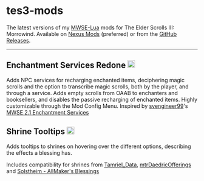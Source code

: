 # tes3-mods
The latest versions of my [MWSE-Lua](https://github.com/MWSE/MWSE) mods for The Elder Scrolls III: Morrowind. Available on [Nexus Mods](https://www.nexusmods.com/morrowind/users/68510382?tab=user+files) (preferred) or from the [GitHub Releases](https://github.com/Virnetch/tes3-mods/releases).

--------------------------------------------------------------------

## Enchantment Services Redone [<img alt="Nexus Download" src="https://images.nexusmods.com/favicons/PaleBrown/favicon.ico" width="20" height="20" />](https://www.nexusmods.com/morrowind/mods/51249)
Adds NPC services for recharging enchanted items, deciphering magic scrolls and the option to transcribe magic scrolls, both by the player, and through a service. Adds empty scrolls from OAAB to enchanters and booksellers, and disables the passive recharging of enchanted items. Highly customizable through the Mod Config Menu. Inspired by [svengineer99](https://www.nexusmods.com/morrowind/users/1121630)'s [MWSE 2.1 Enchantment Services](https://www.nexusmods.com/morrowind/mods/45554)

## Shrine Tooltips [<img alt="Nexus Download" src="https://images.nexusmods.com/favicons/PaleBrown/favicon.ico" width="20" height="20" />](https://www.nexusmods.com/morrowind/mods/48275)
Adds tooltips to shrines on hovering over the different options, describing the effects a blessing has.

Includes compatibility for shrines from [Tamriel_Data](https://www.nexusmods.com/morrowind/mods/44537), [mtrDaedricOfferings](https://www.nexusmods.com/morrowind/mods/49697) and [Solstheim - AllMaker's Blessings](https://www.nexusmods.com/morrowind/mods/50416)
